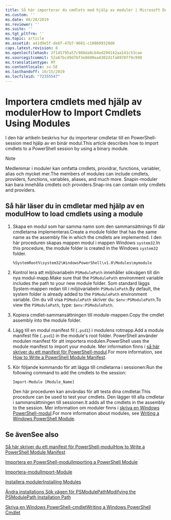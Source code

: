 ```yaml
---
title: Så här importerar du cmdlets med hjälp av moduler | Microsoft Docs
ms.custom: ''
ms.date: 08/28/2019
ms.reviewer: ''
ms.suite: ''
ms.tgt_pltfrm: ''
ms.topic: article
ms.assetid: a41d9e5f-de6f-47b7-9601-c108609320d0
caps.latest.revision: 8
ms.openlocfilehash: 2f145795a57c988da0cb4ed294142aa141c53cae
ms.sourcegitcommit: 52a67bcd9d7bf3e8600ea4302d1fa8970ff9c998
ms.translationtype: MT
ms.contentlocale: sv-SE
ms.lasthandoff: 10/15/2019
ms.locfileid: "72355547"
---
```

# <a name="how-to-import-cmdlets-using-modules"></a><span data-ttu-id="ea142-102">Importera cmdlets med hjälp av moduler</span><span class="sxs-lookup"><span data-stu-id="ea142-102">How to Import Cmdlets Using Modules</span></span>

<span data-ttu-id="ea142-103">I den här artikeln beskrivs hur du importerar cmdletar till en PowerShell-session med hjälp av en binär modul.</span><span class="sxs-lookup"><span data-stu-id="ea142-103">This article describes how to import cmdlets to a PowerShell session by using a binary module.</span></span>

> [!NOTE]
> <span data-ttu-id="ea142-104">Medlemmar i moduler kan omfatta cmdlets, providrar, functions, variabler, alias och mycket mer.</span><span class="sxs-lookup"><span data-stu-id="ea142-104">The members of modules can include cmdlets, providers, functions, variables, aliases, and much more.</span></span> <span data-ttu-id="ea142-105">Snapin-moduler kan bara innehålla cmdlets och providers.</span><span class="sxs-lookup"><span data-stu-id="ea142-105">Snap-ins can contain only cmdlets and providers.</span></span>

## <a name="how-to-load-cmdlets-using-a-module"></a><span data-ttu-id="ea142-106">Så här läser du in cmdletar med hjälp av en modul</span><span class="sxs-lookup"><span data-stu-id="ea142-106">How to load cmdlets using a module</span></span>

1. <span data-ttu-id="ea142-107">Skapa en modul som har samma namn som den sammansättnings fil där cmdletarna implementeras.</span><span class="sxs-lookup"><span data-stu-id="ea142-107">Create a module folder that has the same name as the assembly file in which the cmdlets are implemented.</span></span> <span data-ttu-id="ea142-108">I den här proceduren skapas mappen modul i mappen Windows `system32`.</span><span class="sxs-lookup"><span data-stu-id="ea142-108">In this procedure, the module folder is created in the Windows `system32` folder.</span></span>

   `%SystemRoot%\system32\WindowsPowerShell\v1.0\Modules\mymodule`

1. <span data-ttu-id="ea142-109">Kontrol lera att miljövariabeln `PSModulePath` innehåller sökvägen till din nya modul-mapp.</span><span class="sxs-lookup"><span data-stu-id="ea142-109">Make sure that the `PSModulePath` environment variable includes the path to your new module folder.</span></span> <span data-ttu-id="ea142-110">Som standard läggs System-mappen redan till i miljövariabeln `PSModulePath`.</span><span class="sxs-lookup"><span data-stu-id="ea142-110">By default, the system folder is already added to the `PSModulePath` environment variable.</span></span> <span data-ttu-id="ea142-111">Om du vill visa `PSModulePath` skriver du: `$env:PSModulePath`.</span><span class="sxs-lookup"><span data-stu-id="ea142-111">To view the `PSModulePath`, type: `$env:PSModulePath`.</span></span>

1. <span data-ttu-id="ea142-112">Kopiera cmdlet-sammansättningen till module-mappen.</span><span class="sxs-lookup"><span data-stu-id="ea142-112">Copy the cmdlet assembly into the module folder.</span></span>

1. <span data-ttu-id="ea142-113">Lägg till en modul manifest fil (`.psd1`) i modulens rotmapp.</span><span class="sxs-lookup"><span data-stu-id="ea142-113">Add a module manifest file (`.psd1`) in the module's root folder.</span></span> <span data-ttu-id="ea142-114">PowerShell använder modulen manifest för att importera modulen.</span><span class="sxs-lookup"><span data-stu-id="ea142-114">PowerShell uses the module manifest to import your module.</span></span> <span data-ttu-id="ea142-115">Mer information finns i [så här skriver du ett manifest för PowerShell-modul](../module/how-to-write-a-powershell-module-manifest.md).</span><span class="sxs-lookup"><span data-stu-id="ea142-115">For more information, see [How to Write a PowerShell Module Manifest](../module/how-to-write-a-powershell-module-manifest.md).</span></span>

1. <span data-ttu-id="ea142-116">Kör följande kommando för att lägga till cmdletarna i sessionen:</span><span class="sxs-lookup"><span data-stu-id="ea142-116">Run the following command to add the cmdlets to the session:</span></span>

   `Import-Module [Module_Name]`

   <span data-ttu-id="ea142-117">Den här proceduren kan användas för att testa dina cmdletar.</span><span class="sxs-lookup"><span data-stu-id="ea142-117">This procedure can be used to test your cmdlets.</span></span> <span data-ttu-id="ea142-118">Den lägger till alla cmdletar i sammansättningen till sessionen.</span><span class="sxs-lookup"><span data-stu-id="ea142-118">It adds all the cmdlets in the assembly to the session.</span></span> <span data-ttu-id="ea142-119">Mer information om moduler finns i [skriva en Windows PowerShell-modul](../module/writing-a-windows-powershell-module.md).</span><span class="sxs-lookup"><span data-stu-id="ea142-119">For more information about modules, see [Writing a Windows PowerShell Module](../module/writing-a-windows-powershell-module.md).</span></span>

## <a name="see-also"></a><span data-ttu-id="ea142-120">Se även</span><span class="sxs-lookup"><span data-stu-id="ea142-120">See also</span></span>

[<span data-ttu-id="ea142-121">Så här skriver du ett manifest för PowerShell-modul</span><span class="sxs-lookup"><span data-stu-id="ea142-121">How to Write a PowerShell Module Manifest</span></span>](../module/how-to-write-a-powershell-module-manifest.md)

[<span data-ttu-id="ea142-122">Importera en PowerShell-modul</span><span class="sxs-lookup"><span data-stu-id="ea142-122">Importing a PowerShell Module</span></span>](../module/importing-a-powershell-module.md)

[<span data-ttu-id="ea142-123">Importera-modul</span><span class="sxs-lookup"><span data-stu-id="ea142-123">Import-Module</span></span>](/powershell/module/Microsoft.PowerShell.Core/Import-Module)

[<span data-ttu-id="ea142-124">Installera moduler</span><span class="sxs-lookup"><span data-stu-id="ea142-124">Installing Modules</span></span>](../module/installing-a-powershell-module.md)

[<span data-ttu-id="ea142-125">Ändra installations Sök vägen för PSModulePath</span><span class="sxs-lookup"><span data-stu-id="ea142-125">Modifying the PSModulePath Installation Path</span></span>](../module/modifying-the-psmodulepath-installation-path.md)

[<span data-ttu-id="ea142-126">Skriva en Windows PowerShell-cmdlet</span><span class="sxs-lookup"><span data-stu-id="ea142-126">Writing a Windows PowerShell Cmdlet</span></span>](./writing-a-windows-powershell-cmdlet.md)
